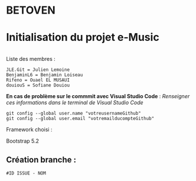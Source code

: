 # BETOVEN
# Initialisation du projet e-Music

```

 ```
Liste des membres : 

```
JLE.Git = Julien Lemoine
BenjaminL6 = Benjamin Loiseau
Rifeno = Ouael EL MUSAUI
douiouS = Sofiane Douiou
```
**En cas de problème sur le commmit avec Visual Studio Code** : 
*Renseigner ces informations dans le terminal de Visual Studio Code*

```
git config --global user.name "votreusernameGithub" 
git config --global user.email "votremailducompteGithub"
```

Framework choisi : 

Bootstrap 5.2

## Création branche :
``` 
#ID ISSUE - NOM
```
